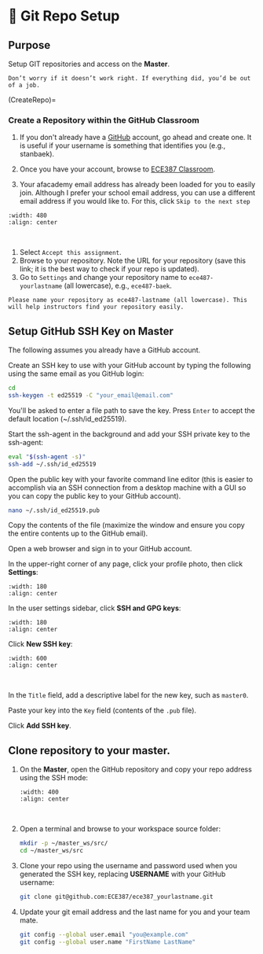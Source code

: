 
# 🔧 Git Repo Setup


## Purpose
Setup GIT repositories and access on the **Master**.

```{note}
Don’t worry if it doesn’t work right. If everything did, you’d be out of a job.
```

(CreateRepo)=
### Create a Repository within the GitHub Classroom

1. If you don't already have a <a href="https://github.com/" target="_blank">GitHub</a> account, go ahead and create one. It is useful if your username is something that identifies you (e.g., stanbaek).

1. Once you have your account, browse to <a href="https://classroom.github.com/a/gHikuWHu" target="_blank">ECE387 Classroom</a>.

1. Your afacademy email address has already been loaded for you to easily join. Although I prefer your school email address, you can use a different email address if you would like to. For this, click `Skip to the next step` 

```{image} ./Figures/GitClassroom_SelectIdentifier.png
:width: 480
:align: center
```
<br>

1. Select `Accept this assignment`.
1. Browse to your repository. Note the URL for your repository (save this link; it is the best way to check if your repo is updated).
1. Go to `Settings` and change your repository name to `ece487-yourlastname` (all lowercase), e.g., `ece487-baek`.

```{important}
Please name your repository as ece487-lastname (all lowercase). This will help instructors find your repository easily.
```

## Setup GitHub SSH Key on Master

The following assumes you already have a GitHub account. 

Create an SSH key to use with your GitHub account by typing the following using the same email as you GitHub login:

```bash
cd
ssh-keygen -t ed25519 -C "your_email@email.com"
```

You'll be asked to enter a file path to save the key. Press `Enter` to accept the default location (~/.ssh/id_ed25519).

Start the ssh-agent in the background and add your SSH private key to the ssh-agent:

```bash
eval "$(ssh-agent -s)"
ssh-add ~/.ssh/id_ed25519
```

Open the public key with your favorite command line editor (this is easier to accomplish via an SSH connection from a desktop machine with a GUI so you can copy the public key to your GitHub account).

```bash
nano ~/.ssh/id_ed25519.pub
```

Copy the contents of the file (maximize the window and ensure you copy the entire contents up to the GitHub email).

Open a web browser and sign in to your GitHub account.

In the upper-right corner of any page, click your profile photo, then click **Settings**:

```{image} ./Figures/ssh1.png
:width: 180
:align: center
```


In the user settings sidebar, click **SSH and GPG keys**:

```{image} ./Figures/ssh2.png
:width: 180
:align: center
```

Click **New SSH key**:

```{image} ./Figures/ssh3.png
:width: 600
:align: center
```
<br>

In the `Title` field, add a descriptive label for the new key, such as `master0`.

Paste your key into the `Key` field (contents of the `.pub` file).

Click **Add SSH key**.

<!--
## Create a repo within the GitHub Classroom:

1. Browse to [github.com](https://www.github.com) and create a GitHub account if you do not already have one. It is useful if your username is something that identifies you (e.g., bneff1013).
1. **One student per group** do the following on your personal computer:
    1. First we are going to setup the repo for the Master.  This will allow your instructor to see all of your commits throughout the semester.
    1. Browse to [https://classroom.github.com/a/OoH0u_XW](https://classroom.github.com/a/OoH0u_XW)
    1. Select "Accept this assignment"
    1. You may need to hit refresh, but eventually it will provide you a link to the repository.
	1. Browse to your repository.
	1. Note the url for your repository (save this link, it is the best way to check if your repo is updated).
	1. Go to Settings -> Manage access -> and "Invite teams or people".
	1. Provide access to your team member using their GitHub user name.
    1. Now we need to do the exact same thing to setup the repo for the robot.
	1. Browse to [https://classroom.github.com/a/0MPq4TNE](https://classroom.github.com/a/0MPq4TNE) and repeat steps c-h.
-->

<!--
## Enable SSH connection to your GitHub account
1. Open a terminal on your **Master** (ctrl+alt+t).
1. The same student as step 1.1.2 do the following:
    1. Generate a new SSH key, substituting your GitHub email address:
        ```bash
        ssh-keygen -t ed25519 -C "your_email@example.com"
        ```
	1. When you're prompted to "Enter a file in which to save the key," click enter.
	1. At the prompt, type a secure passphrase.
	1. Start the ssh-agent in the background and add your SSH private key to the ssh-agent:
        ```bash
        eval "$(ssh-agent -s)"
        ssh-add ~/.ssh/id_ed25519
        ```
	1. Open the public key:
        ```bash
        nano ~/.ssh/id_ed25519.pub
        ```
	1. Select the contents of the file (maximize the window and ensure it has your GIT email at the end), right click, and select copy.
    1. Open a web browser and sign in to your GitHub account.
	1. In the upper-right corner of any page, click your profile photo, then click **Settings**.
        ![logo](Figures/userbar-account-settings.png)
	1. In the user settings sidebar, click **SSH and GPG keys**.
		![logo](Figures/settings-sidebar-ssh-keys.png)
    1. Click **New SSH key**
		![logo](Figures/ssh-add-ssh-key.png)
	1. In the "Title" field, add a descriptive label for the new key, such as "MasterX".
	1. Paste your key into the "Key" field (contents of the `.pub` file).
	1. Click **Add SSH key**.
	1. If prompted, confirm your GitHub password.
    1. Create a secure shell connection to your **Robot** (password is dfec3141)
        ```bash
        ssh pi@robotX
        ```
    1. Repeat steps a-f on your **Robot** and j-n on your **Master**.
-->


## Clone repository to your master.
1. On the **Master**, open the GitHub repository and copy your repo address using the SSH mode:

	```{image} ./Figures/clone.PNG
    :width: 400
    :align: center
    ```
    <br>
1. Open a terminal and browse to your workspace source folder:
    ```bash
    mkdir -p ~/master_ws/src/
    cd ~/master_ws/src
    ```
1. Clone your repo using the username and password used when you generated the SSH key, replacing **USERNAME** with your GitHub username:
    ```bash
    git clone git@github.com:ECE387/ece387_yourlastname.git
    ```

1. Update your git email address and the last name for you and your team mate.
    ```bash
    git config --global user.email "you@example.com"
    git config --global user.name "FirstName LastName"
    ```

<!--
## Clone repository to your robot.
1. Create a secure shell connection to your robot:
    ```bash
    ssh pi@robotX
    ```
1. Ensure you are in the ROS robot workspace src directory.
    ```bash
    cd robot_ws/src
    ```
1. Clone the robot repository:
    ```bash
    git clone git@github.com:ECE387/ece387_robot_spring202X-USERNAME.git
    ```
1. Update your git email address and the last name for you and your team mate.
    ```bash
    git config --global user.email "you@example.com"
    git config --global user.name "Lastname1 Lastname2"
    ```
-->